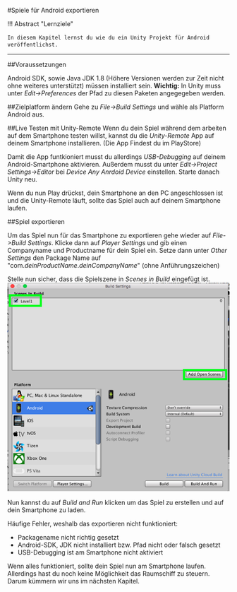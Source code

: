 #Spiele für Android exportieren

!!! Abstract "Lernziele"

    In diesem Kapitel lernst du wie du ein Unity Projekt für Android veröffentlichst.
-----

##Voraussetzungen

Android SDK, sowie Java JDK 1.8 (Höhere Versionen werden zur Zeit nicht ohne weiteres unterstützt) müssen installiert sein.   **Wichtig:** In Unity muss unter *Edit->Preferences* der Pfad zu diesen Paketen angegegeben werden.

##Zielplatform ändern
Gehe zu *File->Build Settings* und wähle als Platform Android aus.

##Live Testen mit Unity-Remote
Wenn du dein Spiel während dem arbeiten auf dem Smartphone testen willst, kannst du die *Unity-Remote* App auf deinem Smartphone installieren. (Die App Findest du im PlayStore)

Damit die App funtkioniert musst du allerdings *USB-Debugging* auf deinem Android-Smartphone aktivieren. Außerdem musst du unter *Edit->Project Settings->Editor* bei *Device* *Any Anrdoid Device* einstellen. Starte danach Unity neu.

Wenn du nun Play drückst, dein Smartphone an den PC angeschlossen ist und die Unity-Remote läuft, sollte das Spiel auch auf deinem Smartphone laufen.

##Spiel exportieren

Um das Spiel nun für das Smartphone zu exportieren gehe wieder auf *File->Build Settings*. Klicke dann auf *Player Settings* und gib einen Companyname und Productname für dein Spiel ein. Setze dann unter *Other Settings* den Package Name auf "com.*deinProductName*.*deinCompanyName*" (ohne Anführungszeichen)

Stelle nun sicher, dass die Spielszene in *Scenes in Build* eingefügt ist.
![scenes einfügen](img/insertScene.png)

Nun kannst du auf *Build and Run* klicken um das Spiel zu erstellen und auf dein Smartphone zu laden.

Häufige Fehler, weshalb das exportieren nicht funktioniert:
* Packagename nicht richtig gesetzt
* Android-SDK, JDK nicht installiert bzw. Pfad nicht oder falsch gesetzt
* USB-Debugging ist am Smartphone nicht aktiviert


Wenn alles funktioniert, sollte dein Spiel nun am Smartphone laufen. Allerdings hast du noch keine Möglichkeit das Raumschiff zu steuern. Darum kümmern wir uns im nächsten Kapitel.
